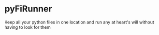# pyFiRunner
 Keep all your python files in one location and run any at heart's will without having to look for them
